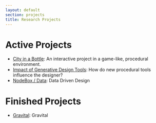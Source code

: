 ```yaml
---
layout: default
section: projects
title: Research Projects
---
```


Active Projects
===============

* [City in a Bottle](city-in-a-bottle.html): An interactive project in a game-like, procedural environment.
* [Impact of Generative Design Tools](impact-of-generative-design-tools.html): How do new procedural tools influence the designer?
* [NodeBox / Data](nodebox-data.html): Data Driven Design


Finished Projects
=================
* [Gravital](gravital.html): Gravital